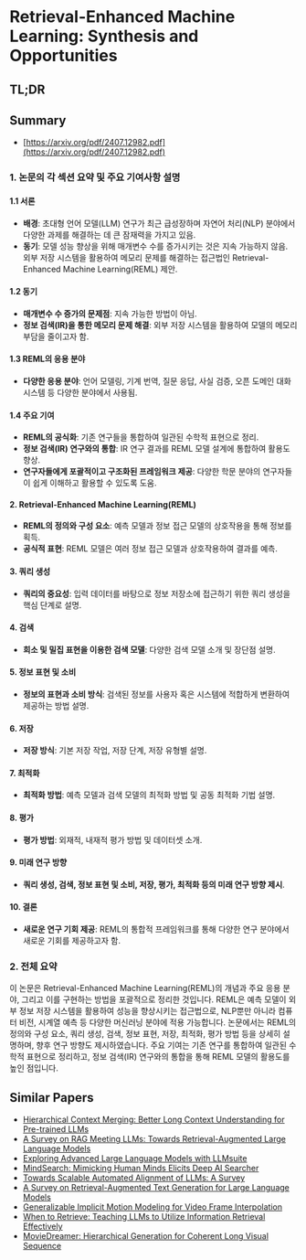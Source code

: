 # Retrieval-Enhanced Machine Learning: Synthesis and Opportunities
## TL;DR
## Summary
- [https://arxiv.org/pdf/2407.12982.pdf](https://arxiv.org/pdf/2407.12982.pdf)

### 1. 논문의 각 섹션 요약 및 주요 기여사항 설명

#### 1.1 서론
- **배경**: 초대형 언어 모델(LLM) 연구가 최근 급성장하며 자연어 처리(NLP) 분야에서 다양한 과제를 해결하는 데 큰 잠재력을 가지고 있음.
- **동기**: 모델 성능 향상을 위해 매개변수 수를 증가시키는 것은 지속 가능하지 않음. 외부 저장 시스템을 활용하여 메모리 문제를 해결하는 접근법인 Retrieval-Enhanced Machine Learning(REML) 제안.

#### 1.2 동기
- **매개변수 수 증가의 문제점**: 지속 가능한 방법이 아님.
- **정보 검색(IR)을 통한 메모리 문제 해결**: 외부 저장 시스템을 활용하여 모델의 메모리 부담을 줄이고자 함.

#### 1.3 REML의 응용 분야
- **다양한 응용 분야**: 언어 모델링, 기계 번역, 질문 응답, 사실 검증, 오픈 도메인 대화 시스템 등 다양한 분야에서 사용됨.

#### 1.4 주요 기여
- **REML의 공식화**: 기존 연구들을 통합하여 일관된 수학적 표현으로 정리.
- **정보 검색(IR) 연구와의 통합**: IR 연구 결과를 REML 모델 설계에 통합하여 활용도 향상.
- **연구자들에게 포괄적이고 구조화된 프레임워크 제공**: 다양한 학문 분야의 연구자들이 쉽게 이해하고 활용할 수 있도록 도움.

#### 2. Retrieval-Enhanced Machine Learning(REML)
- **REML의 정의와 구성 요소**: 예측 모델과 정보 접근 모델의 상호작용을 통해 정보를 획득.
- **공식적 표현**: REML 모델은 여러 정보 접근 모델과 상호작용하여 결과를 예측.

#### 3. 쿼리 생성
- **쿼리의 중요성**: 입력 데이터를 바탕으로 정보 저장소에 접근하기 위한 쿼리 생성을 핵심 단계로 설명.

#### 4. 검색
- **희소 및 밀집 표현을 이용한 검색 모델**: 다양한 검색 모델 소개 및 장단점 설명.

#### 5. 정보 표현 및 소비
- **정보의 표현과 소비 방식**: 검색된 정보를 사용자 혹은 시스템에 적합하게 변환하여 제공하는 방법 설명.

#### 6. 저장
- **저장 방식**: 기본 저장 작업, 저장 단계, 저장 유형별 설명.

#### 7. 최적화
- **최적화 방법**: 예측 모델과 검색 모델의 최적화 방법 및 공동 최적화 기법 설명.

#### 8. 평가
- **평가 방법**: 외재적, 내재적 평가 방법 및 데이터셋 소개.

#### 9. 미래 연구 방향
- **쿼리 생성, 검색, 정보 표현 및 소비, 저장, 평가, 최적화 등의 미래 연구 방향 제시**.

#### 10. 결론
- **새로운 연구 기회 제공**: REML의 통합적 프레임워크를 통해 다양한 연구 분야에서 새로운 기회를 제공하고자 함.

### 2. 전체 요약
이 논문은 Retrieval-Enhanced Machine Learning(REML)의 개념과 주요 응용 분야, 그리고 이를 구현하는 방법을 포괄적으로 정리한 것입니다. REML은 예측 모델이 외부 정보 저장 시스템을 활용하여 성능을 향상시키는 접근법으로, NLP뿐만 아니라 컴퓨터 비전, 시계열 예측 등 다양한 머신러닝 분야에 적용 가능합니다. 논문에서는 REML의 정의와 구성 요소, 쿼리 생성, 검색, 정보 표현, 저장, 최적화, 평가 방법 등을 상세히 설명하며, 향후 연구 방향도 제시하였습니다. 주요 기여는 기존 연구를 통합하여 일관된 수학적 표현으로 정리하고, 정보 검색(IR) 연구와의 통합을 통해 REML 모델의 활용도를 높인 점입니다.

## Similar Papers
- [Hierarchical Context Merging: Better Long Context Understanding for Pre-trained LLMs](2404.10308.md)
- [A Survey on RAG Meeting LLMs: Towards Retrieval-Augmented Large Language Models](2405.06211.md)
- [Exploring Advanced Large Language Models with LLMsuite](2407.12036.md)
- [MindSearch: Mimicking Human Minds Elicits Deep AI Searcher](2407.20183.md)
- [Towards Scalable Automated Alignment of LLMs: A Survey](2406.01252.md)
- [A Survey on Retrieval-Augmented Text Generation for Large Language Models](2404.10981.md)
- [Generalizable Implicit Motion Modeling for Video Frame Interpolation](2407.08680.md)
- [When to Retrieve: Teaching LLMs to Utilize Information Retrieval Effectively](2404.19705.md)
- [MovieDreamer: Hierarchical Generation for Coherent Long Visual Sequence](2407.16655.md)
